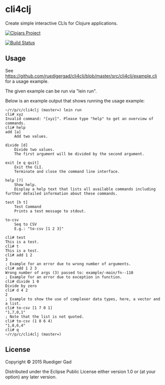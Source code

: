 # cli4clj

Create simple interactive CLIs for Clojure applications.

[![Clojars Project](http://clojars.org/cli4clj/latest-version.svg)](http://clojars.org/cli4clj)

[![Build Status](https://travis-ci.org/ruedigergad/cli4clj.svg?branch=master)](https://travis-ci.org/ruedigergad/cli4clj)

## Usage

See https://github.com/ruedigergad/cli4clj/blob/master/src/cli4clj/example.clj for a usage example.

The given example can be run via "lein run".

Below is an example output that shows running the usage example:

    ~/r/p/c/cli4clj (master=) lein run
    cli# xyz
    Invalid command: "[xyz]". Please type "help" to get an overview of commands.
    cli# help
    add [a]
        Add two values.

    divide [d]
        Divide two values.
        The first argument will be divided by the second argument.

    exit [e q quit]
        Exit the CLI.
        Terminate and close the command line interface.

    help [?]
        Show help.
        Display a help text that lists all available commands including further detailed information about these commands.

    test [h t]
        Test Command
        Prints a test message to stdout.

    to-csv
        Seq to CSV
        E.g.: "to-csv [1 2 3]"

    cli# test
    This is a test.
    cli# t
    This is a test.
    cli# add 1 2
    3
    ; Example for an error due to wrong number of arguments.
    cli# add 1 2 3
    Wrong number of args (3) passed to: example/-main/fn--110
    ; Example for an error due to exception in function.
    cli# divide 1 0
    Divide by zero
    cli# d 4 2
    2
    ; Example to show the use of complexer data types, here, a vector and a list.
    cli# to-csv [1 7 0 1]
    "1,7,0,1"
    ; Note that the list is not quoted.
    cli# to-csv (1 8 6 4)
    "1,8,6,4"
    cli# q
    ~/r/p/c/cli4clj (master=)

## License

Copyright © 2015 Ruediger Gad

Distributed under the Eclipse Public License either version 1.0 or (at
your option) any later version.

